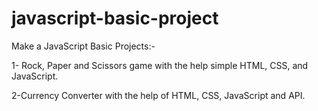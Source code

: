 # javascript-basic-project

Make a JavaScript Basic Projects:-

1- Rock, Paper and Scissors game with the help simple HTML, CSS, and JavaScript.

2-Currency Converter with the help of HTML, CSS, JavaScript and API.
